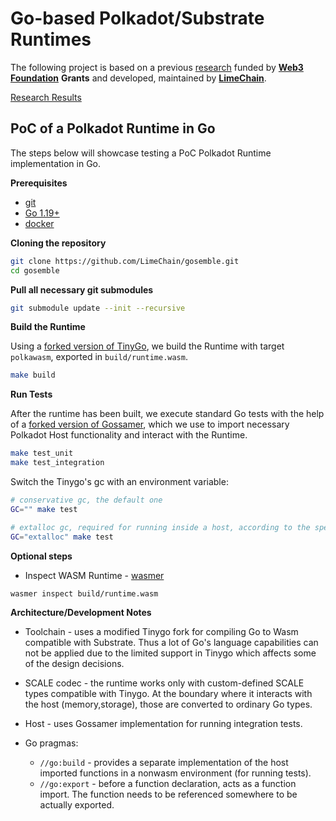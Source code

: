 # Go-based Polkadot/Substrate Runtimes 

The following project is based on a previous [research](https://github.com/LimeChain/gosemble-research) funded by [**Web3 Foundation**](https://web3.foundation) **Grants** and developed, maintained by
[**LimeChain**](https://limechain.tech).

[Research Results](./docs/2-go-based-polkadot-runtime.md)

## PoC of a Polkadot Runtime in Go

The steps below will showcase testing a PoC Polkadot Runtime implementation in Go.

**Prerequisites**

- [git](https://git-scm.com/downloads)
- [Go 1.19+](https://golang.org/doc/install)
- [docker](https://docs.docker.com/install/)

**Cloning the repository**

```bash
git clone https://github.com/LimeChain/gosemble.git
cd gosemble
```

**Pull all necessary git submodules**

```bash
git submodule update --init --recursive
```

**Build the Runtime**

Using a [forked version of TinyGo](https://github.com/LimeChain/tinygo), we build the Runtime with target `polkawasm`,
exported in `build/runtime.wasm`.

```bash
make build
```

**Run Tests**

After the runtime has been built, we execute standard Go tests with the help of
a [forked version of Gossamer](https://github.com/LimeChain/gossamer), which we use to import necessary Polkadot Host
functionality and interact with the Runtime.

```bash
make test_unit
make test_integration
```

Switch the Tinygo's gc with an environment variable:

```bash
# conservative gc, the default one
GC="" make test

# extalloc gc, required for running inside a host, according to the spec
GC="extalloc" make test
```

**Optional steps**

* Inspect WASM Runtime - [wasmer](https://wasmer.io/)

```bash
wasmer inspect build/runtime.wasm
```

**Architecture/Development Notes**

* Toolchain - uses a modified Tinygo fork for compiling Go to Wasm compatible with Substrate. Thus a lot of Go's language capabilities can not be applied due to the limited support in Tinygo which affects some of the design decisions.

* SCALE codec - the runtime works only with custom-defined SCALE types compatible with Tinygo. At the boundary where it interacts with the host (memory,storage), those are converted to ordinary Go types.

* Host - uses Gossamer implementation for running integration tests.

* Go pragmas:
  * `//go:build` - provides a separate implementation of the host imported functions in a nonwasm environment (for running tests).
  * `//go:export` - before a function declaration, acts as a function import. The function needs to be referenced somewhere to be actually exported.